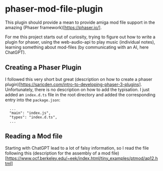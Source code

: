 # phaser-mod-file-plugin
This plugin should provide a mean to provide amiga mod file support in the amazing (Phaser framework)[https://phaser.io/].

For me this project starts out of curiosity, trying to figure out how to write a plugin for phaser, using the web-audio-api to play music (individual notes), learning something about mod-files (by communicating with an AI, here ChatGPT).

## Creating a Phaser Plugin
I followed this very short but great (description on how to create a phaser plugin)[https://saricden.com/intro-to-developing-phaser-3-plugins]. Unfortunately, there is no description on how to add the typisation. I just added an ```index.d.ts``` file in the root directory and added the corresponding entry into the ```package.json```:

```
  ...
  "main": "index.js",
  "types": "index.d.ts",
  ...
```

## Reading a Mod file
Starting with ChatGPT lead to a lot of falsy information, so I read the file following this (description for the assembly of a mod file)[https://www.ocf.berkeley.edu/~eek/index.html/tiny_examples/ptmod/ap12.html]